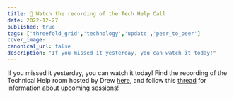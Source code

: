```yaml
---
title: 🎥 Watch the recording of the Tech Help Call
date: 2022-12-27
published: true
tags: ['threefold_grid','technology','update','peer_to_peer']
cover_image:
canonical_url: false
description: "If you missed it yesterday, you can watch it today!"
---
```


If you missed it yesterday, you can watch it today! Find the recording of the Technical Help room hosted by Drew [here](https://youtu.be/IoPc5mOAI_M), and follow this [thread](https://forum.threefold.io/t/weekly-technical-help-room/3627) for information about upcoming sessions!
